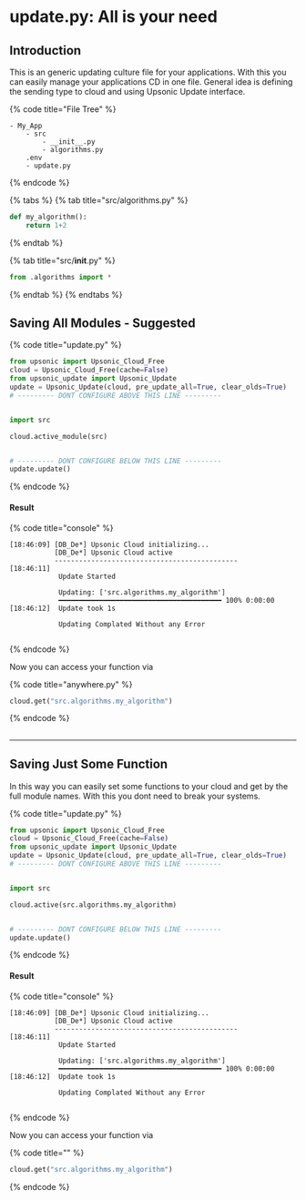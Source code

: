 # update.py: All is your need



## Introduction

This is an generic updating culture file for your applications. With this you can easily manage your applications CD in one file. General idea is defining the sending type to cloud and using Upsonic Update interface.

{% code title="File Tree" %}
```
- My_App
    - src
        - __init__.py
        - algorithms.py
    .env
    - update.py
```
{% endcode %}

{% tabs %}
{% tab title="src/algorithms.py" %}
```python
def my_algorithm():
    return 1+2

```
{% endtab %}

{% tab title="src/__init__.py" %}
```python
from .algorithms import *

```
{% endtab %}
{% endtabs %}

## Saving All Modules - Suggested

{% code title="update.py" %}
```python
from upsonic import Upsonic_Cloud_Free
cloud = Upsonic_Cloud_Free(cache=False)
from upsonic_update import Upsonic_Update
update = Upsonic_Update(cloud, pre_update_all=True, clear_olds=True)
# --------- DONT CONFIGURE ABOVE THIS LINE ---------


import src

cloud.active_module(src)


# --------- DONT CONFIGURE BELOW THIS LINE ---------
update.update()
```
{% endcode %}

#### Result

{% code title="console" %}
```
[18:46:09] [DB_De*] Upsonic Cloud initializing...
           [DB_De*] Upsonic Cloud active                    
           ---------------------------------------------
[18:46:11]                                                                 
            Update Started
                                                   
            Updating: ['src.algorithms.my_algorithm']
            ━━━━━━━━━━━━━━━━━━━━━━━━━━━━━━━━━━━━━━━━ 100% 0:00:00
[18:46:12]  Update took 1s              
              
            Updating Complated Without any Error
        
```
{% endcode %}

Now you can access your function via&#x20;

{% code title="anywhere.py" %}
```python
cloud.get("src.algorithms.my_algorithm")
```
{% endcode %}

##

***



## Saving Just Some Function

In this way you can easily set some functions to your cloud and get by the full module names. With this you dont need to break your systems.

{% code title="update.py" %}
```python
from upsonic import Upsonic_Cloud_Free
cloud = Upsonic_Cloud_Free(cache=False)
from upsonic_update import Upsonic_Update
update = Upsonic_Update(cloud, pre_update_all=True, clear_olds=True)
# --------- DONT CONFIGURE ABOVE THIS LINE ---------


import src

cloud.active(src.algorithms.my_algorithm)


# --------- DONT CONFIGURE BELOW THIS LINE ---------
update.update()
```
{% endcode %}

#### Result

{% code title="console" %}
```
[18:46:09] [DB_De*] Upsonic Cloud initializing...
           [DB_De*] Upsonic Cloud active                    
           ---------------------------------------------
[18:46:11]                                                                 
            Update Started
                                                   
            Updating: ['src.algorithms.my_algorithm']
            ━━━━━━━━━━━━━━━━━━━━━━━━━━━━━━━━━━━━━━━━ 100% 0:00:00
[18:46:12]  Update took 1s              
              
            Updating Complated Without any Error
        
```
{% endcode %}

Now you can access your function via&#x20;

{% code title="" %}
```python
cloud.get("src.algorithms.my_algorithm")
```
{% endcode %}

##
